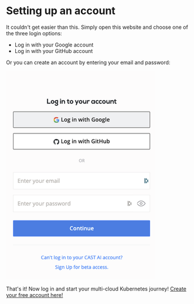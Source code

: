 # Setting up an account

It couldn't get easier than this. Simply open this website and choose one of the three login options:

* Log in with your Google account
* Log in with your GitHub account

Or you can create an account by entering your email and password:

![](setting-up-account/login1.png)

That's it! Now log in and start your multi-cloud Kubernetes journey! [Create your free account here!](https://login.cast.ai/login?state=g6Fo2SBZM2tlaDgtVWxSYzBhUlZ4Ukc2S2pmbU4xZmZwbGVGNqN0aWTZIHJPS3pfaldKRHBaekFUVzVvV3htRFUxX2VOX0dSVU5yo2NpZNkgQzN3Sk9hQnZkSUdJY1NwZEhoTGVpTjZzSVZBMWlEaEs&client=C3wJOaBvdIGIcSpdHhLeiN6sIVA1iDhK&protocol=oauth2&redirect_uri=https%3A%2F%2Fconsole.cast.ai%2Fapi%2Fauth&response_type=code&scope=openid%20profile%20email&screen_hint=SIGNUP)
